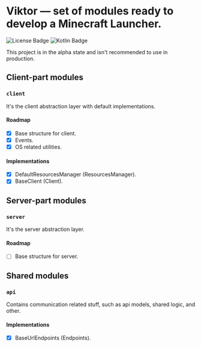# Viktor — set of modules ready to develop a Minecraft Launcher.

![License Badge](https://img.shields.io/static/v1?label=License&message=GNU%20GPL%203.0&color=lightgreen&style=for-the-badge)
![Kotlin Badge](https://img.shields.io/static/v1?label=Powered%20by&message=Kotlin&color=darkviolet&style=for-the-badge)

This project is in the alpha state and isn't recommended to use in production.

## Client-part modules

### `client`

It's the client abstraction layer with default implementations.

#### Roadmap

- [x] Base structure for client.
- [x] Events.
- [x] OS related utilities.

#### Implementations

- [x] DefaultResourcesManager (ResourcesManager).
- [x] BaseClient (Client).

## Server-part modules

### `server`

It's the server abstraction layer.

#### Roadmap

- [ ] Base structure for server.

## Shared modules

### `api`

Contains communication related stuff, such as api models, shared logic, and other.

#### Implementations

- [x] BaseUrlEndpoints (Endpoints).